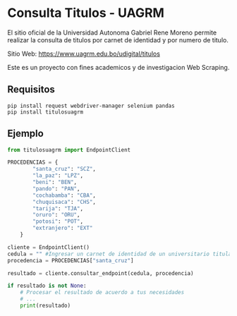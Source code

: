 # Consulta Titulos - UAGRM

El sitio oficial de la Universidad Autonoma Gabriel Rene Moreno permite realizar la consulta de titulos por carnet de identidad y por numero de titulo.

Sitio Web: https://www.uagrm.edu.bo/udigital/titulos

Este es un proyecto con fines academicos y de investigacion Web Scraping.

## Requisitos
```shell
pip install request webdriver-manager selenium pandas
pip install titulosuagrm
```

## Ejemplo
```python
from titulosuagrm import EndpointClient

PROCEDENCIAS = {
        "santa_cruz": "SCZ",
        "la_paz": "LPZ",
        "beni": "BEN",
        "pando": "PAN",
        "cochabamba": "CBA",
        "chuquisaca": "CHS",
        "tarija": "TJA",
        "oruro": "ORU",
        "potosi": "POT",
        "extranjero": "EXT"
    }

cliente = EndpointClient()
cedula = "" #Ingresar un carnet de identidad de un universitario titulado
procedencia = PROCEDENCIAS["santa_cruz"]

resultado = cliente.consultar_endpoint(cedula, procedencia)

if resultado is not None:
    # Procesar el resultado de acuerdo a tus necesidades
    # ...
    print(resultado)
```